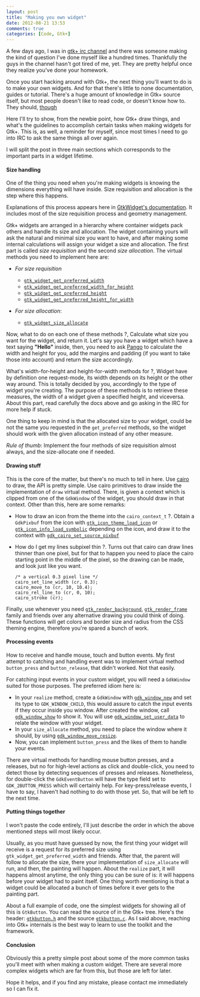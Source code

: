 ```yaml
---
layout: post
title: "Making you own widget"
date: 2012-08-21 13:53
comments: true
categories: [Code, Gtk+]
---
```


A few days ago, I was in [gtk+ irc channel][1] and there was someone making the
kind of question I've done myself like a hundred times. Thankfully the guys
in the channel hasn't got tired of me, yet. They are pretty helpful once they
realize you've done your homework.

Once you start hacking around with Gtk+, the next thing you'll want to do
is to make your own widgets. And for that there's little to none documentation,
guides or tutorial. There's a huge amount of knowledge in Gtk+ source itself, but most
people doesn't like to read code, or doesn't know how to. They should, [though][2]

Here I'll try to show, from the newbie point, how Gtk+ draw things,
and what's the guidelines to accomplish certain tasks when making
widgets for Gtk+. This is, as well, a reminder for myself, since most times I
need to go into IRC to ask the same things all over again.

I will split the post in three main sections which corresponds to the important
parts in a widget lifetime.

#### Size handling ####

One of the thing you need when you're making widgets is knowing the
dimensions everything will have inside. Size requisition and allocation is the
step where this happens.

Explanations of this process appears here in [GtkWidget's documentation][3].
It includes most of the size requisition process and geometry management.

Gtk+ widgets are arranged in a hierarchy where container widgets pack others
and handle its size and allocation. The widget containing yours will ask the
natural and minimal size you want to have, and after making some internal
calculations will assign your widget a size and allocation. The first
part is called *size requisition* and the second *size allocation*. The
virtual methods you need to implement here are:
 
* *For size requisition*
  * [`gtk_widget_get_preferred_width`][4]
  * [`gtk_widget_get_preferred_width_for_height`][5]
  * [`gtk_widget_get_preferred_height`][6]
  * [`gtk_widget_get_preferred_height_for_width`][8]

* *For size allocation*:
  * [`gtk_widget_size_allocate`][8]

Now, what to do on each one of these methods ?, Calculate what size you want for
the widget, and return it. Let's say you have a widget which have a text saying
**"Hello"** inside, then, you need to ask [Pango][9] to calculate the width and
height for you, add the margins and padding (if you want to take those into
account) and return the size accordingly.

What's width-for-height and height-for-width methods for ?, Widget have by
definition one request-mode, its width depends on its height or the other way
around. This is totally decided by you, accordingly to the type of widget you're
creating. The purpose of these methods is to retrieve these measures, the width
of a widget given a specified height, and viceversa. About this part,
read carefully the docs above and go asking in the IRC for more help if stuck.

One thing to keep in mind is that the allocated size to your widget, could be
not the same you requested in the `get_preferred` methods, so the widget should
work with the given allocation instead of any other measure.

*Rule of thumb*: Implement the four methods of size requisition almost always,
and the size-allocate one if needed.

#### Drawing stuff ####

This is the core of the matter, but there's no much to tell in here. Use
[cairo][10] to draw, the API is pretty simple. Use cairo primitives to draw
inside the implementation of `draw` virtual method. There, is given a context
which is clipped from one of the `GdkWindow` of the widget, you should draw
in that context. Other than this, here are some remarks:

* How to draw an icon from the theme into the `cairo_context_t` ?. Obtain a
  `GdkPixbuf` from the icon with [`gtk_icon_theme_load_icon`][11] or
  [`gtk_icon_info_load_symbolic`][12] depending on the icon, and draw it to the
  context with [`gdk_cairo_set_source_pixbuf`][20]

* How do I get my lines subpixel thin ?. Turns out that cairo can draw lines
  thinner than one pixel, but for that to happen you need to place the cairo
  starting point in the middle of the pixel, so the drawing can be made, and look
  just like you want.

      /* a vertical 0.3 pixel line */
      cairo_set_line_width (cr, 0.3);
      cairo_move_to (cr, 10, 10.4);
      cairo_rel_line_to (cr, 0, 10);
      cairo_stroke (cr);


Finally, use whenever you need [`gtk_render_background`][13],
[`gtk_render_frame`][14] family and friends over any alternative drawing you
could think of doing. These functions will get colors and border size
and radius from the CSS theming engine, therefore you're spared a bunch of work.

#### Processing events ####

How to receive and handle mouse, touch and button events. My first attempt
to catching and handling event was to implement virtual method `button_press`
and `button_release`, that didn't worked. Not that easily.

For catching input events in your custom widget, you will need a `GdkWindow`
suited for those purposes. The preferred idiom here is:

* In your `realize` method, create a `GdkWindow` with [`gdk_window_new`][15] and
  set its type to `GDK_WINDOW_CHILD`, this would assure to catch the input events if
  they occur inside you window. After created the window, call
  [`gdk_window_show`][16] to show it. You will use
  [`gdk_window_set_user_data`][21] to relate the window with your widget.
* In your `size_allocate` method, you need to place the window where it should,
  by using [`gdk_window_move_resize`][17].
* Now, you can implement `button_press` and the likes of them to handle your
  events.

There are virtual methods for handling mouse button presses, and a releases,
but no for high-level actions as click and double-click, you need to detect those
by detecting sequences of presses and releases. Nonetheless, for double-click the
`GdkEventButton` will have the type field set to `GDK_2BUTTON_PRESS` which will
certainly help. For key-press/release events, I have to say, I haven't
had nothing to do with those yet. So, that will be left to the next time.

#### Putting things together ####

I won't paste the code entirely, I'll just describe the order in which the above
mentioned steps will most likely occur.

Usually, as you must have guessed by now, the first thing your widget will
receive is a request for its preferred size using
`gtk_widget_get_preferred_width` and friends. After that, the
parent will follow to allocate the size, there your implementation of
`size_allocate` will run, and then, the painting will happen.
About the `realize` part, it will happens almost anytime,
the only thing you can be sure of is: it will happens before your widget had to
paint itself. One thing worth mentioning is that a widget could be allocated a
bunch of times before it ever gets to the painting part.

About a full example of code, one the simplest widgets for showing all
of this is `GtkButton`. You can read the source of in the Gtk+ tree. Here's
the header: [`gtkbutton.h`][18] and the source [`gtkbutton.c`][19]. As I said
above, reaching into Gtk+ internals is the best way to learn to use the toolkit
and the framework.

#### Conclusion ####

Obviously this a pretty simple post about some of the
more common tasks you'll meet with when making a custom widget. There are
several more complex widgets which are far from this, but those are left for
later.

Hope it helps, and if you find any mistake, please contact me immediately so I can
fix it.

[1]: irc://irc.gnome.org/gtk+
[2]: http://www.codinghorror.com/blog/2012/04/learn-to-read-the-source-luke.html "Read the Source, Luke"
[3]: http://developer.gnome.org/gtk3/stable/GtkWidget.html#GtkWidget.description
[4]: http://developer.gnome.org/gtk3/stable/GtkWidget.html#gtk-widget-get-preferred-width
[5]: http://developer.gnome.org/gtk3/stable/GtkWidget.html#gtk-widget-get-preferred-width-for-height
[6]: http://developer.gnome.org/gtk3/stable/GtkWidget.html#gtk-widget-get-preferred-height
[7]: http://developer.gnome.org/gtk3/stable/GtkWidget.html#gtk-widget-get-preferred-height-for-width
[8]: http://developer.gnome.org/gtk3/stable/GtkWidget.html#gtk-widget-size-allocate
[9]: http://developer.gnome.org/platform-overview/stable/pango
[10]: http://developer.gnome.org/platform-overview/stable/cairo
[11]: http://developer.gnome.org/gtk/stable/GtkIconTheme.html#gtk-icon-theme-load-icon
[12]: http://developer.ginome.org/gtk/stable/GtkIconTheme.html#gtk-icon-info-load-symbolic
[13]: http://developer.gnome.org/gtk3/stable/GtkStyleContext.html#gtk-render-background
[14]: http://developer.gnome.org/gtk3/stable/GtkStyleContext.html#gtk-render-frame
[15]: http://developer.gnome.org/gdk/stable/gdk-Windows.html#gdk-window-new
[16]: http://developer.gnome.org/gdk/stable/gdk-Windows.html#gdk-window-show
[17]: http://developer.gnome.org/gdk/stable/gdk-Windows.html#gdk-window-move-resize
[18]: http://git.gnome.org/browse/gtk+/tree/gtk/gtkbutton.h
[19]: http://git.gnome.org/browse/gtk+/tree/gtk/gtkbutton.c
[20]: http://developer.gnome.org/gdk/stable/gdk-Cairo-Interaction.html#gdk-cairo-set-source-pixbuf
[21]: http://developer.gnome.org/gdk/stable/gdk-Windows.html#gdk-window-set-user-data
